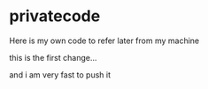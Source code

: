 # privatecode
Here is my own code to refer later from my machine



this is the first change... 



and i am very fast to push it